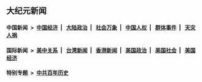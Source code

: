 ## 大纪元新闻

#### 中国新闻 &nbsp;>&nbsp; [中国经济](indexes/ncid283/README.md?01130845) &nbsp;| &nbsp; [大陆政治](indexes/ncid277/README.md?01130845) &nbsp;| &nbsp; [社会万象](indexes/ncid282/README.md?01130845) &nbsp;| &nbsp; [中国人权](indexes/ncid278/README.md?01130845) &nbsp;| &nbsp; [群体事件](indexes/ncid279/README.md?01130845) &nbsp;| &nbsp; [天灾人祸](indexes/ncid280/README.md?01130845)

#### 国际新闻 &nbsp;>&nbsp; [美中关系](indexes/nf1412576/README.md?01130845) &nbsp;| &nbsp; [台湾新闻](indexes/ncid1349361/README.md?01130845) &nbsp;| &nbsp; [香港新闻](indexes/ncid1349362/README.md?01130845) &nbsp;| &nbsp; [美国政治](indexes/ncid1078159/README.md?01130845) &nbsp;| &nbsp; [美国社会](indexes/ncid1078160/README.md?01130845) &nbsp;| &nbsp; [美国经济](indexes/ncid1078158/README.md?01130845)

#### 特别专题 &nbsp;>&nbsp; [中共百年历史](https://github.com/epoch-news/epoch-special/blob/master/README.md?01130845)  
